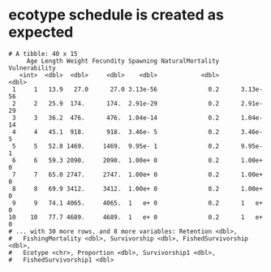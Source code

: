 # ecotype schedule is created as expected

    # A tibble: 40 x 15
         Age Length Weight Fecundity Spawning NaturalMortality Vulnerability
       <int>  <dbl>  <dbl>     <dbl>    <dbl>            <dbl>         <dbl>
     1     1   13.9   27.0      27.0 3.13e-56              0.2      3.13e-56
     2     2   25.9  174.      174.  2.91e-29              0.2      2.91e-29
     3     3   36.2  476.      476.  1.04e-14              0.2      1.04e-14
     4     4   45.1  918.      918.  3.46e- 5              0.2      3.46e- 5
     5     5   52.8 1469.     1469.  9.95e- 1              0.2      9.95e- 1
     6     6   59.3 2090.     2090.  1.00e+ 0              0.2      1.00e+ 0
     7     7   65.0 2747.     2747.  1.00e+ 0              0.2      1.00e+ 0
     8     8   69.9 3412.     3412.  1.00e+ 0              0.2      1.00e+ 0
     9     9   74.1 4065.     4065.  1   e+ 0              0.2      1   e+ 0
    10    10   77.7 4689.     4689.  1   e+ 0              0.2      1   e+ 0
    # ... with 30 more rows, and 8 more variables: Retention <dbl>,
    #   FishingMortality <dbl>, Survivorship <dbl>, FishedSurvivorship <dbl>,
    #   Ecotype <chr>, Proportion <dbl>, Survivorship1 <dbl>,
    #   FishedSurvivorship1 <dbl>

